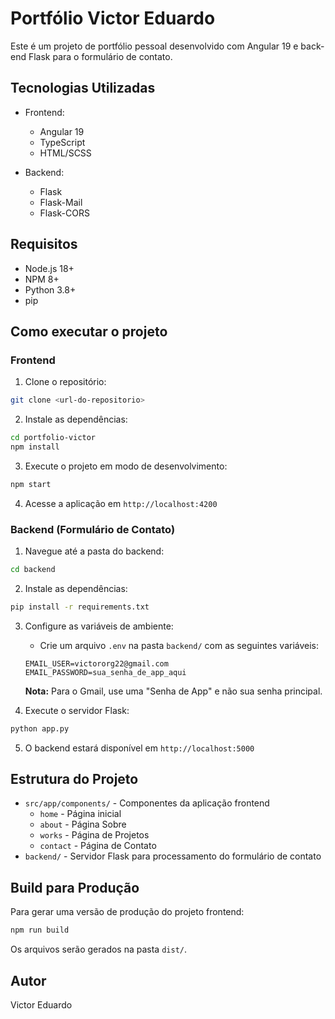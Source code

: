 # Portfólio Victor Eduardo

Este é um projeto de portfólio pessoal desenvolvido com Angular 19 e back-end Flask para o formulário de contato.

## Tecnologias Utilizadas

- Frontend:
  - Angular 19
  - TypeScript
  - HTML/SCSS
  
- Backend:
  - Flask
  - Flask-Mail
  - Flask-CORS

## Requisitos

- Node.js 18+ 
- NPM 8+
- Python 3.8+
- pip

## Como executar o projeto

### Frontend

1. Clone o repositório:
```bash
git clone <url-do-repositorio>
```

2. Instale as dependências:
```bash
cd portfolio-victor
npm install
```

3. Execute o projeto em modo de desenvolvimento:
```bash
npm start
```

4. Acesse a aplicação em `http://localhost:4200`

### Backend (Formulário de Contato)

1. Navegue até a pasta do backend:
```bash
cd backend
```

2. Instale as dependências:
```bash
pip install -r requirements.txt
```

3. Configure as variáveis de ambiente:
   - Crie um arquivo `.env` na pasta `backend/` com as seguintes variáveis:
   ```
   EMAIL_USER=victororg22@gmail.com
   EMAIL_PASSWORD=sua_senha_de_app_aqui
   ```
   
   **Nota:** Para o Gmail, use uma "Senha de App" e não sua senha principal.

4. Execute o servidor Flask:
```bash
python app.py
```

5. O backend estará disponível em `http://localhost:5000`

## Estrutura do Projeto

- `src/app/components/` - Componentes da aplicação frontend
  - `home` - Página inicial
  - `about` - Página Sobre
  - `works` - Página de Projetos
  - `contact` - Página de Contato
- `backend/` - Servidor Flask para processamento do formulário de contato

## Build para Produção

Para gerar uma versão de produção do projeto frontend:

```bash
npm run build
```

Os arquivos serão gerados na pasta `dist/`.

## Autor

Victor Eduardo
